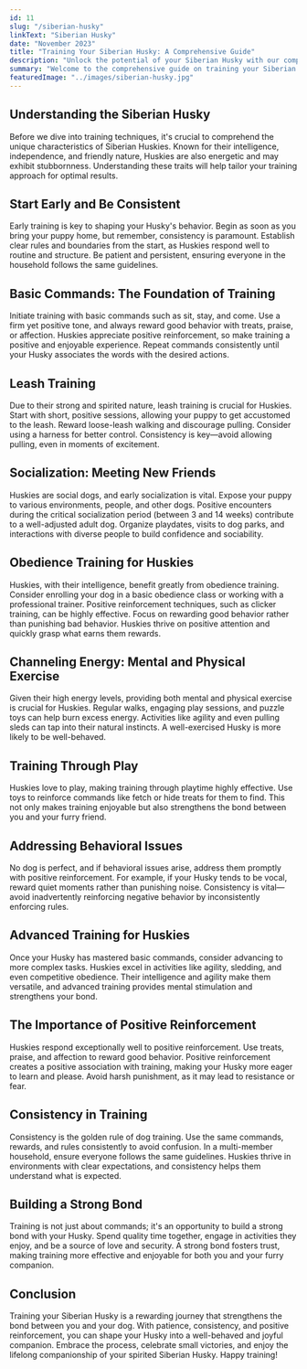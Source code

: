 ```yaml
---
id: 11
slug: "/siberian-husky"
linkText: "Siberian Husky"
date: "November 2023"
title: "Training Your Siberian Husky: A Comprehensive Guide"
description: "Unlock the potential of your Siberian Husky with our comprehensive training guide. Master obedience, leash training, and build a strong bond. Start your journey now!"
summary: "Welcome to the comprehensive guide on training your Siberian Husky! In this guide, we'll delve into effective methods and practical tips to ensure a well-behaved and happy Husky. Let's embark on a journey of understanding, consistency, and positive reinforcement."
featuredImage: "../images/siberian-husky.jpg"
---
```


## Understanding the Siberian Husky

Before we dive into training techniques, it's crucial to comprehend the unique characteristics of Siberian Huskies. Known for their intelligence, independence, and friendly nature, Huskies are also energetic and may exhibit stubbornness. Understanding these traits will help tailor your training approach for optimal results.

## Start Early and Be Consistent

Early training is key to shaping your Husky's behavior. Begin as soon as you bring your puppy home, but remember, consistency is paramount. Establish clear rules and boundaries from the start, as Huskies respond well to routine and structure. Be patient and persistent, ensuring everyone in the household follows the same guidelines.

## Basic Commands: The Foundation of Training

Initiate training with basic commands such as sit, stay, and come. Use a firm yet positive tone, and always reward good behavior with treats, praise, or affection. Huskies appreciate positive reinforcement, so make training a positive and enjoyable experience. Repeat commands consistently until your Husky associates the words with the desired actions.

## Leash Training

Due to their strong and spirited nature, leash training is crucial for Huskies. Start with short, positive sessions, allowing your puppy to get accustomed to the leash. Reward loose-leash walking and discourage pulling. Consider using a harness for better control. Consistency is key—avoid allowing pulling, even in moments of excitement.

## Socialization: Meeting New Friends

Huskies are social dogs, and early socialization is vital. Expose your puppy to various environments, people, and other dogs. Positive encounters during the critical socialization period (between 3 and 14 weeks) contribute to a well-adjusted adult dog. Organize playdates, visits to dog parks, and interactions with diverse people to build confidence and sociability.

## Obedience Training for Huskies

Huskies, with their intelligence, benefit greatly from obedience training. Consider enrolling your dog in a basic obedience class or working with a professional trainer. Positive reinforcement techniques, such as clicker training, can be highly effective. Focus on rewarding good behavior rather than punishing bad behavior. Huskies thrive on positive attention and quickly grasp what earns them rewards.

## Channeling Energy: Mental and Physical Exercise

Given their high energy levels, providing both mental and physical exercise is crucial for Huskies. Regular walks, engaging play sessions, and puzzle toys can help burn excess energy. Activities like agility and even pulling sleds can tap into their natural instincts. A well-exercised Husky is more likely to be well-behaved.

## Training Through Play

Huskies love to play, making training through playtime highly effective. Use toys to reinforce commands like fetch or hide treats for them to find. This not only makes training enjoyable but also strengthens the bond between you and your furry friend.

## Addressing Behavioral Issues

No dog is perfect, and if behavioral issues arise, address them promptly with positive reinforcement. For example, if your Husky tends to be vocal, reward quiet moments rather than punishing noise. Consistency is vital—avoid inadvertently reinforcing negative behavior by inconsistently enforcing rules.

## Advanced Training for Huskies

Once your Husky has mastered basic commands, consider advancing to more complex tasks. Huskies excel in activities like agility, sledding, and even competitive obedience. Their intelligence and agility make them versatile, and advanced training provides mental stimulation and strengthens your bond.

## The Importance of Positive Reinforcement

Huskies respond exceptionally well to positive reinforcement. Use treats, praise, and affection to reward good behavior. Positive reinforcement creates a positive association with training, making your Husky more eager to learn and please. Avoid harsh punishment, as it may lead to resistance or fear.

## Consistency in Training

Consistency is the golden rule of dog training. Use the same commands, rewards, and rules consistently to avoid confusion. In a multi-member household, ensure everyone follows the same guidelines. Huskies thrive in environments with clear expectations, and consistency helps them understand what is expected.

## Building a Strong Bond

Training is not just about commands; it's an opportunity to build a strong bond with your Husky. Spend quality time together, engage in activities they enjoy, and be a source of love and security. A strong bond fosters trust, making training more effective and enjoyable for both you and your furry companion.

## Conclusion

Training your Siberian Husky is a rewarding journey that strengthens the bond between you and your dog. With patience, consistency, and positive reinforcement, you can shape your Husky into a well-behaved and joyful companion. Embrace the process, celebrate small victories, and enjoy the lifelong companionship of your spirited Siberian Husky. Happy training!
